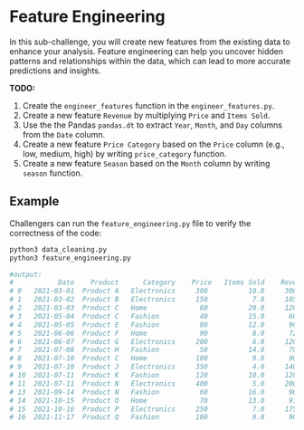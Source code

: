 # Feature Engineering

In this sub-challenge, you will create new features from the existing data to enhance your analysis. Feature engineering can help you uncover hidden patterns and relationships within the data, which can lead to more accurate predictions and insights.

**TODO:**

1.  Create the `engineer_features` function in the `engineer_features.py`.
2.  Create a new feature `Revenue` by multiplying `Price` and `Items Sold`.
3.  Use the the Pandas `pandas.dt` to extract `Year`, `Month`, and `Day` columns from the `Date` column.
4.  Create a new feature `Price Category` based on the `Price` column (e.g., low, medium, high) by writing `price_category` function.
5.  Create a new feature `Season` based on the `Month` column by writing `season` function.

## Example

Challengers can run the `feature_engineering.py` file to verify the correctness of the code:

```zsh
python3 data_cleaning.py
python3 feature_engineering.py

#output:
#           Date    Product      Category    Price   Items Sold    Revenue    Year    Month   Day     Price Category    Season
# 0   2021-03-01  Product A   Electronics     300          10.0     3000.0    2021        3     1               High    Spring
# 1   2021-03-02  Product B   Electronics     150           7.0     1050.0    2021        3     2             Medium    Spring
# 2   2021-03-03  Product C   Home             60          20.0     1200.0    2021        3     3                Low    Spring
# 3   2021-05-04  Product C   Fashion          40          15.0      600.0    2021        5     4                Low    Spring
# 4   2021-05-05  Product E   Fashion          80          12.0      960.0    2021        5     5             Medium    Spring
# 5   2021-06-06  Product F   Home             90           8.0      720.0    2021        6     6             Medium    Summer
# 6   2021-06-07  Product G   Electronics     200           6.0     1200.0    2021        6     7               High    Summer
# 7   2021-07-08  Product H   Fashion          50          14.0      700.0    2021        7     8                Low    Summer
# 8   2021-07-10  Product C   Home            100           9.0      900.0    2021        7    10             Medium    Summer
# 9   2021-07-10  Product J   Electronics     350           4.0     1400.0    2021        7    10               High    Summer
# 10  2021-07-11  Product K   Fashion         120          10.0     1200.0    2021        7    11             Medium    Summer
# 11  2021-07-11  Product N   Electronics     400           5.0     2000.0    2021        7    11               High    Summer
# 13  2021-09-14  Product N   Fashion          60          16.0      960.0    2021        9    14                Low      Fall
# 14  2021-10-15  Product O   Home             70          13.0      910.0    2021       10    15             Medium      Fall
# 15  2021-10-16  Product P   Electronics     250           7.0     1750.0    2021       10    16               High      Fall
# 16  2021-11-17  Product Q   Fashion         100           9.0      900.0    2021       11    17             Medium      Fall
```
